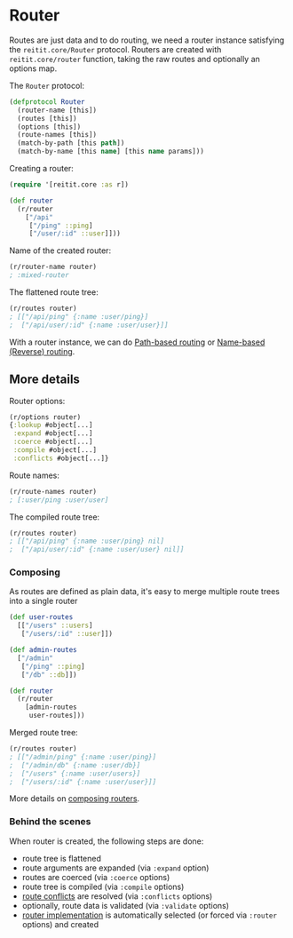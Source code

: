 # Router

Routes are just data and to do routing, we need a router instance satisfying the `reitit.core/Router` protocol. Routers are created with `reitit.core/router` function, taking the raw routes and optionally an options map.

The `Router` protocol:

```clj
(defprotocol Router
  (router-name [this])
  (routes [this])
  (options [this])
  (route-names [this])
  (match-by-path [this path])
  (match-by-name [this name] [this name params]))
```

Creating a router:

```clj
(require '[reitit.core :as r])

(def router
  (r/router
    ["/api"
     ["/ping" ::ping]
     ["/user/:id" ::user]]))
```

Name of the created router:

```clj
(r/router-name router)
; :mixed-router
```

The flattened route tree:

```clj
(r/routes router)
; [["/api/ping" {:name :user/ping}]
;  ["/api/user/:id" {:name :user/user}]]
```

With a router instance, we can do [Path-based routing](path_based_routing.md) or [Name-based (Reverse) routing](name_based_routing.md).

## More details

Router options:

```clj
(r/options router)
{:lookup #object[...]
 :expand #object[...]
 :coerce #object[...]
 :compile #object[...]
 :conflicts #object[...]}
```

Route names:

```clj
(r/route-names router)
; [:user/ping :user/user]
```

The compiled route tree:

```clj
(r/routes router)
; [["/api/ping" {:name :user/ping} nil]
;  ["/api/user/:id" {:name :user/user} nil]]
```

### Composing

As routes are defined as plain data, it's easy to merge multiple route trees into a single router

```clj
(def user-routes
  [["/users" ::users]
   ["/users/:id" ::user]]) 

(def admin-routes
  ["/admin"
   ["/ping" ::ping]
   ["/db" ::db]])

(def router
  (r/router
    [admin-routes
     user-routes]))
```

Merged route tree:

```clj
(r/routes router)
; [["/admin/ping" {:name :user/ping}]
;  ["/admin/db" {:name :user/db}]
;  ["/users" {:name :user/users}]
;  ["/users/:id" {:name :user/user}]]
``` 

More details on [composing routers](../advanced/composing_routers.md).

### Behind the scenes

When router is created, the following steps are done:
* route tree is flattened
* route arguments are expanded (via `:expand` option)
* routes are coerced (via `:coerce` options)
* route tree is compiled (via `:compile` options)
* [route conflicts](route_conflicts.md) are resolved (via `:conflicts` options)
* optionally, route data is validated (via `:validate` options)
* [router implementation](../advanced/different_routers.md) is automatically selected (or forced via `:router` options) and created
